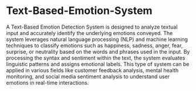 # Text-Based-Emotion-System

A Text-Based Emotion Detection System is designed to analyze textual input and accurately identify the underlying emotions conveyed. The system leverages natural language processing (NLP) and machine learning techniques to classify emotions such as happiness, sadness, anger, fear, surprise, or neutrality based on the words and phrases used in the input. By processing the syntax and sentiment within the text, the system evaluates linguistic patterns and assigns emotional labels. This type of system can be applied in various fields like customer feedback analysis, mental health monitoring, and social media sentiment analysis to understand user emotions in real-time interactions.
